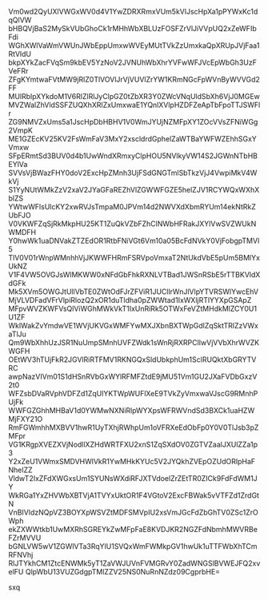 Vm0wd2QyUXlVWGxWV0d4V1YwZDRXRmxVUm5kVlJscHpXa1pPYWxKc1dqQlVW
bHBQVjBaS2MySkVUbGhoCk1rMHhWbXBLUzFOSFZrVlJiVVpUQ2xZeWFIbFdi
WGhXWlVaWmVWUnJWbEppUmxwWVEyMUtTVkZzUmxkaQpXRUpJVjFaa1RtVldU
bkpXYkZacFVqSm9kbEV5YzNoV2JVNUhWbXhrYVFwWFJVcEpWbGh3UzFVeFRr
ZFgKYmtwaFVtMW9jRlZ0TlVOVlJrVjVUVlZrYW1KRmNGcFpWVnByWVVGd2FF
MUlRblpXYkdoM1V6RlZlRlJyClpGZ0tZbXR3Y0ZWcVNqUldSbXh6VjJ0MGEw
MVZWalZhVldSSFZUQXhXRlZxUmxwaE1YQnlXVlpHZDFZeApTbFpoTTJSWFlr
ZG9NMVZxUms5a1JscHpDbHBHV1V0WmJYUjNZMFpXY1ZOcVVsZFNiWGg2VmpK
ME1GZEcKV25KV2FsWmFaV3MxY2xscldrdGphelZaWTBaYWFWZEhhSGxYVmxw
SFpERmtSd3BUV0d4b1UwWndXRmxyClpHOU5NVlkyVW14S2JGWnNTbHBEYlVa
SVVsVjBWazFHY0doV2ExcHpZMnh3UjFSdGNGTmlSbTkzVjJ4VwpiMkV4WkVj
S1YyNUtWMkZzV2xaV2JYaGFaREZhVlZGWWFGZE5helZJV1RCYWQxWXhXblZS
YWtwWFlsUlcKY2xwRVJsTmpaM0JPVm14d2NWVXdXbmRYUm14ekNtRkZUbFJO
V0VKWFZqSjRkMkpHU25KT1ZuQkVZbFZhClNWbHFRakJXYlVwSVZWUkNWMDFH
Y0hwWk1uaDNVakZTZEdOR1RtbFNiVGt6Vm10a05BcFdNVkY0VjFobgpTMVl5
TlV0V01rWnpWMnhhVjJKWWFHRmFSRVpoVmxaT2NtUkdVbE5pUm5BMlYxUkNZ
V1F4VW5OVGJsWlMKWW0xNFdGbFhkRXNLVTBad1JWSnRSbE5rTTBKVldXdGFk
Mk5XVm5OWGJtUllVbTE0ZWtOdFJrZFViR1JUCllrWnJlVlpYTVRSWlYwcEhV
MjVLVDFadVFrVlpiRlozQ2xOR1duTldha0pZWWtad1IxWXljRTlYYXpGSApZ
MFpvWVZKWFVsQlViWGhMWkVkT1IxUnRiRk5OTWxFeVZtMHdkMlZCY0U1U1ZF
WklWakZvYmdwVE1WVjUKVGxWMFYwMXJXbnBXTWpGdlZqSktTRlZzVWxaTlJu
Qm9WbXhhUzJSR1NuUmpSMnhUVFZWdk1sWnRjRXRPClIwVjVVbXhrWVZKWGFH
OEtWV3hTUjFkR2JGVlRiRTFMV1RKNGQxSldUbkphUm1SclRUQktXbGRYTVRC
awpNazVIVm01S1dHSnRVbGxWYlRFMFZtdE9jMU51Vm1GU2JXaFVDbGxzV2t0
WFZsbDVaRVphVDFZd1ZqUlYKTWpWUFlXeE9TVkZyVmxwaVJscG9RMnhPUjFk
WWFGZGhhMHBaV1d0YWMwNXNiRlpWYXpsWFRWVndSd3BXCk1uaHZWMjFXY21O
RmFGWmhhMXBVV1hwR1UyTXhjRWhpUm1oVFRXeEdObFp0Y0V0TlJsb3pZMFpr
VG1KRgpXVEZXVjNodllXZHdWRTFXU2xnS1ZqSXdOV0ZGTVZaalJXUlZZa1p3
Y2xZeU1VWmxSMDVHWlVkR1YwMHkKYUc5V2JYQkhZVEpOZUdORlpHaFNhelZZ
VldwT2IxZFdXWGxsUm1SYUNsWXdiRFJXTVdoelZrZEtTR0ZICk9FdFdWM1JY
WkRGa1YxZHVWbXBTVjA1TVYxUktOR1F4VGtoV2ExcFBWak5vVTFZd1ZrdGtN
VnBIVldzNQpVZ3BOYXpWSVZtMDFSMVpIU2xsVmJGcFdZbGhTV0ZSc1ZrOWph
ekZXWWtkb1UwMXRhSGREYkZwMFpFaE8KVDJKR2NGZFdNbmhMWVRBeFZrMVVU
bGNLVW5wV1ZGWlVTa3RqYlU1SVQxWmFWMkpGV1hwUk1uTTFWbXhTCmRFNVhj
RlJTYkhCM1ZtcENWMk5yT1ZaVWJUVnFVMGRvY0ZadWNGSlBVWEJFQ2xvelFU
QlpWbU13VUZGdgpTMlZZV25NS0NuRnNZdz09CgprbHE=

sxq